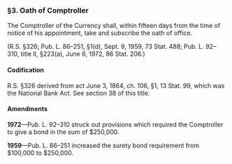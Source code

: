 ### §3. Oath of Comptroller ###

The Comptroller of the Currency shall, within fifteen days from the time of notice of his appointment, take and subscribe the oath of office.

(R.S. §326; Pub. L. 86–251, §1(d), Sept. 9, 1959, 73 Stat. 488; Pub. L. 92–310, title II, §223(a), June 6, 1972, 86 Stat. 206.)

#### Codification ####

R.S. §326 derived from act June 3, 1864, ch. 106, §1, 13 Stat. 99, which was the National Bank Act. See section 38 of this title.

#### Amendments ####

**1972**—Pub. L. 92–310 struck out provisions which required the Comptroller to give a bond in the sum of $250,000.

**1959**—Pub. L. 86–251 increased the surety bond requirement from $100,000 to $250,000.